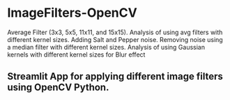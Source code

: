 # ImageFilters-OpenCV

Average Filter (3x3, 5x5, 11x11, and 15x15). Analysis of using avg filters with different kernel sizes. Adding Salt and Pepper noise. Removing noise using a median filter with different kernel sizes. Analysis of using Gaussian kernels with different kernel sizes for Blur effect

## Streamlit App for applying different image filters using OpenCV Python.
